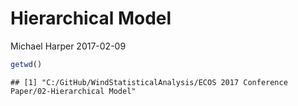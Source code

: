 Hierarchical Model
================
Michael Harper
2017-02-09

``` r
getwd()
```

    ## [1] "C:/GitHub/WindStatisticalAnalysis/ECOS 2017 Conference Paper/02-Hierarchical Model"
